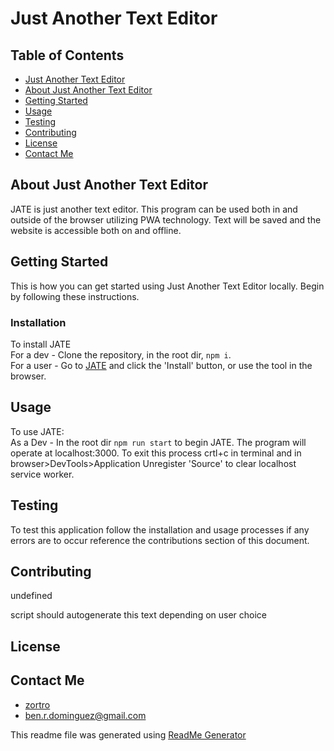 <!-- proj name -->
<a name="title"></a>
# Just Another Text Editor

<!-- project shields -->


<!-- toc -->
<a name="table-of-contents"></a>
## Table of Contents

- [Just Another Text Editor](#title)
- [About Just Another Text Editor](#about-proj)
- [Getting Started](#getting-started)
- [Usage](#Usage)
- [Testing](#testing)
- [Contributing](#contributing)
- [License](#license)
- [Contact Me](#contact-me)

<!-- about project -->
<a name="about-proj"></a>
## About Just Another Text Editor

JATE is just another text editor. This program can be used both in and outside of the browser utilizing PWA technology. Text will be saved and the website is accessible both on and offline.

<!-- Getting Started -->
<a name="getting-started"></a>
## Getting Started
This is how you can get started using Just Another Text Editor locally. Begin by following these instructions.
### Installation

To install JATE <br> For a dev - Clone the repository, in the root dir, `npm i`. <br> For a user - Go to [JATE](https://blooming-spire-85893.herokuapp.com/) and click the 'Install' button, or use the tool in the browser.

<!-- Usage -->
<a name="Usage"></a>
## Usage

To use JATE: <br> As a Dev - In the root dir `npm run start` to begin JATE. The program will operate at localhost:3000. To exit this process crtl+c in terminal and in browser>DevTools>Application Unregister 'Source' to clear localhost service worker.

<!-- Testing -->
<a name="testing"></a>
## Testing

To test this application follow the installation and usage processes if any errors are to occur reference the contributions section of this document.

<!-- Contributing -->
<a name="Contributing"></a>
## Contributing

undefined

script should autogenerate this text depending on user choice

<!-- License -->
<a name="License"></a>

## License



<!-- Contact Me -->
<a name="contact-me"></a>
## Contact Me
- [zortro](https://github.com/zortro)
- ben.r.dominguez@gmail.com

This readme file was generated using [ReadMe Generator](https://github.com/zortro/readme-generator/)